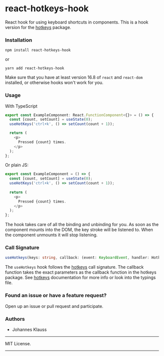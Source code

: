 # react-hotkeys-hook
React hook for using keyboard shortcuts in components.
This is a hook version for the [hotkeys] package.

### Installation

```shell
npm install react-hotkeys-hook
```

or

```shell
yarn add react-hotkeys-hook
```

Make sure that you have at least version 16.8 of `react` and `react-dom` installed, or otherwise hooks won't work for you.

### Usage
With TypeScript
```typescript jsx
export const ExampleComponent: React.FunctionComponent<{}> = () => {
  const [count, setCount] = useState(0);
  useHotKeys('ctrl+k', () => setCount(count + 1));

  return (
    <p>
      Pressed {count} times.
    </p>
  );
};
```

Or plain JS:
```js
export const ExampleComponent = () => {
  const [count, setCount] = useState(0);
  useHotKeys('ctrl+k', () => setCount(count + 1));
    
  return (
    <p>
      Pressed {count} times.
    </p>
  );
};
```

The hook takes care of all the binding and unbinding for you.
As soon as the component mounts into the DOM, the key stroke will be
listened to. When the component unmounts it will stop listening.

### Call Signature

```typescript
useHotkeys(keys: string, callback: (event: KeyboardEvent, handler: HotkeysEvent) => void)
```

The `useHotkeys` hook follows the [hotkeys] call signature.
The callback function takes the exact parameters as the callback function in the hotkeys package.
See [hotkeys] documentation for more info or look into the typings file.

### Found an issue or have a feature request?

Open up an issue or pull request and participate.

### Authors

* Johannes Klauss

---

MIT License.

---

[hotkeys]: https://github.com/jaywcjlove/hotkeys
